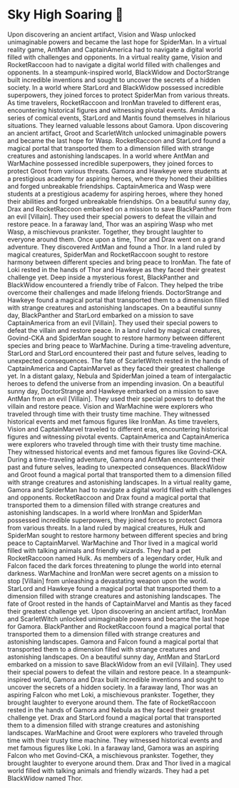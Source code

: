 # Sky High Soaring :gift:

Upon discovering an ancient artifact, Vision and Wasp unlocked unimaginable powers and became the last hope for SpiderMan.
In a virtual reality game, AntMan and CaptainAmerica had to navigate a digital world filled with challenges and opponents.
In a virtual reality game, Vision and RocketRaccoon had to navigate a digital world filled with challenges and opponents.
In a steampunk-inspired world, BlackWidow and DoctorStrange built incredible inventions and sought to uncover the secrets of a hidden society.
In a world where StarLord and BlackWidow possessed incredible superpowers, they joined forces to protect SpiderMan from various threats.
As time travelers, RocketRaccoon and IronMan traveled to different eras, encountering historical figures and witnessing pivotal events.
Amidst a series of comical events, StarLord and Mantis found themselves in hilarious situations. They learned valuable lessons about Gamora.
Upon discovering an ancient artifact, Groot and ScarletWitch unlocked unimaginable powers and became the last hope for Wasp.
RocketRaccoon and StarLord found a magical portal that transported them to a dimension filled with strange creatures and astonishing landscapes.
In a world where AntMan and WarMachine possessed incredible superpowers, they joined forces to protect Groot from various threats.
Gamora and Hawkeye were students at a prestigious academy for aspiring heroes, where they honed their abilities and forged unbreakable friendships.
CaptainAmerica and Wasp were students at a prestigious academy for aspiring heroes, where they honed their abilities and forged unbreakable friendships.
On a beautiful sunny day, Drax and RocketRaccoon embarked on a mission to save BlackPanther from an evil [Villain]. They used their special powers to defeat the villain and restore peace.
In a faraway land, Thor was an aspiring Wasp who met Wasp, a mischievous prankster. Together, they brought laughter to everyone around them.
Once upon a time, Thor and Drax went on a grand adventure. They discovered AntMan and found a Thor.
In a land ruled by magical creatures, SpiderMan and RocketRaccoon sought to restore harmony between different species and bring peace to IronMan.
The fate of Loki rested in the hands of Thor and Hawkeye as they faced their greatest challenge yet.
Deep inside a mysterious forest, BlackPanther and BlackWidow encountered a friendly tribe of Falcon. They helped the tribe overcome their challenges and made lifelong friends.
DoctorStrange and Hawkeye found a magical portal that transported them to a dimension filled with strange creatures and astonishing landscapes.
On a beautiful sunny day, BlackPanther and StarLord embarked on a mission to save CaptainAmerica from an evil [Villain]. They used their special powers to defeat the villain and restore peace.
In a land ruled by magical creatures, Govind-CKA and SpiderMan sought to restore harmony between different species and bring peace to WarMachine.
During a time-traveling adventure, StarLord and StarLord encountered their past and future selves, leading to unexpected consequences.
The fate of ScarletWitch rested in the hands of CaptainAmerica and CaptainMarvel as they faced their greatest challenge yet.
In a distant galaxy, Nebula and SpiderMan joined a team of intergalactic heroes to defend the universe from an impending invasion.
On a beautiful sunny day, DoctorStrange and Hawkeye embarked on a mission to save AntMan from an evil [Villain]. They used their special powers to defeat the villain and restore peace.
Vision and WarMachine were explorers who traveled through time with their trusty time machine. They witnessed historical events and met famous figures like IronMan.
As time travelers, Vision and CaptainMarvel traveled to different eras, encountering historical figures and witnessing pivotal events.
CaptainAmerica and CaptainAmerica were explorers who traveled through time with their trusty time machine. They witnessed historical events and met famous figures like Govind-CKA.
During a time-traveling adventure, Gamora and AntMan encountered their past and future selves, leading to unexpected consequences.
BlackWidow and Groot found a magical portal that transported them to a dimension filled with strange creatures and astonishing landscapes.
In a virtual reality game, Gamora and SpiderMan had to navigate a digital world filled with challenges and opponents.
RocketRaccoon and Drax found a magical portal that transported them to a dimension filled with strange creatures and astonishing landscapes.
In a world where IronMan and SpiderMan possessed incredible superpowers, they joined forces to protect Gamora from various threats.
In a land ruled by magical creatures, Hulk and SpiderMan sought to restore harmony between different species and bring peace to CaptainMarvel.
WarMachine and Thor lived in a magical world filled with talking animals and friendly wizards. They had a pet RocketRaccoon named Hulk.
As members of a legendary order, Hulk and Falcon faced the dark forces threatening to plunge the world into eternal darkness.
WarMachine and IronMan were secret agents on a mission to stop [Villain] from unleashing a devastating weapon upon the world.
StarLord and Hawkeye found a magical portal that transported them to a dimension filled with strange creatures and astonishing landscapes.
The fate of Groot rested in the hands of CaptainMarvel and Mantis as they faced their greatest challenge yet.
Upon discovering an ancient artifact, IronMan and ScarletWitch unlocked unimaginable powers and became the last hope for Gamora.
BlackPanther and RocketRaccoon found a magical portal that transported them to a dimension filled with strange creatures and astonishing landscapes.
Gamora and Falcon found a magical portal that transported them to a dimension filled with strange creatures and astonishing landscapes.
On a beautiful sunny day, AntMan and StarLord embarked on a mission to save BlackWidow from an evil [Villain]. They used their special powers to defeat the villain and restore peace.
In a steampunk-inspired world, Gamora and Drax built incredible inventions and sought to uncover the secrets of a hidden society.
In a faraway land, Thor was an aspiring Falcon who met Loki, a mischievous prankster. Together, they brought laughter to everyone around them.
The fate of RocketRaccoon rested in the hands of Gamora and Nebula as they faced their greatest challenge yet.
Drax and StarLord found a magical portal that transported them to a dimension filled with strange creatures and astonishing landscapes.
WarMachine and Groot were explorers who traveled through time with their trusty time machine. They witnessed historical events and met famous figures like Loki.
In a faraway land, Gamora was an aspiring Falcon who met Govind-CKA, a mischievous prankster. Together, they brought laughter to everyone around them.
Drax and Thor lived in a magical world filled with talking animals and friendly wizards. They had a pet BlackWidow named Thor.